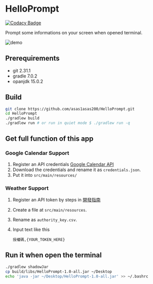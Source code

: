 # HelloPrompt

[![Codacy Badge](https://api.codacy.com/project/badge/Grade/2f022b61c14a433891b47ee329bc7900)](https://app.codacy.com/gh/asas1asas200/HelloPrompt?utm_source=github.com&utm_medium=referral&utm_content=asas1asas200/HelloPrompt&utm_campaign=Badge_Grade_Settings)

Prompt some informations on your screen when opened terminal.

![demo](https://i.imgur.com/ChaCjsi.png)

## Prerequirements

-   git 2.31.1
-   gradle 7.0.2
-   opanjdk 15.0.2

## Build

```sh
git clone https://github.com/asas1asas200/HelloPrompt.git
cd HelloPrompt
./gradlew build
./gradlew run # or run in quiet mode $ ./gradlew run -q 
```

## Get full function of this app

### Google Calendar Support

1.  Register an API credentials [Google Calendar API](https://console.cloud.google.com/marketplace/product/google/calendar-json.googleapis.com)
2.  Download the credentials and rename it as `credentials.json`.
3.  Put it into `src/main/resources/`

### Weather Support

1.  Register an API token by steps in [開發指南](https://opendata.cwb.gov.tw/devManual/insrtuction)

2.  Create a file at `src/main/resources`.

3.  Rename as `authority_key.csv`.

4.  Input text like this
    ```csv
    授權碼,{YOUR_TOKEN_HERE}
    ```

## Run it when open the terminal

```sh
./gradlew shadowJar
cp build/libs/HelloPrompt-1.0-all.jar ~/Desktop
echo 'java -jar ~/Desktop/HelloPrompt-1.0-all.jar' >> ~/.bashrc
```
